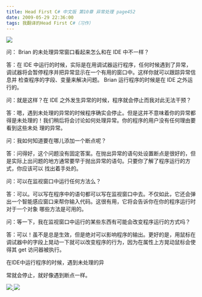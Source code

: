 ```yaml
---
title: Head First C# 中文版 第10章 异常处理 page452
date: 2009-05-29 22:36:00
tags: 我翻译的Head First C#（习作）
---
```

![](https://p-blog.csdn.net/images/p_blog_csdn_net/cuipengfei1/EntryImages/20090325/2009-03-25_13-04-01.jpg)

问：  Brian  的未处理异常窗口看起来怎么和在  IDE  中不一样？

  

答：在  IDE  中运行的时候，实际是在用调试器运行程序，任何时候遇到了异常，调试器将会暂停程序并把异常显示在一个有用的窗口中。这样你就可以跟踪异常信息并
检查程序的字段、变量来解决问题。  Brian  运行程序的时候是在  IDE  之外运行的。

  

问：就是这样？在  IDE  之外发生异常的时候，程序就会停止而我对此无法干预？

  

答：嗯，遇到未处理的异常的时候程序确实会停止。但是这并不意味着你的异常都得是未处理的！我们稍后将会讨论如何处理异常。你的程序的用户没有任何理由要看到这些未处
理的异常。

  

问：我如何知道要在哪儿添加一个断点呢？

  

答：问得好，这个问题没有固定答案。在抛出异常的语句处设置断点是很好的，但是实际上出问题的地方通常要早于抛出异常的语句。只要你了解了程序运行的方式，你应该可以
找出着手处的。

  

问：可以在监视窗口中运行任何方法么？

  

答：可以。可以写在程序中的语句都可以写在监视窗口中去。不仅如此，它还会弹出一个智能感应窗口来帮你输入代码。这很有用，它将会告诉你在你的程序运行时对于一个对象
哪些方法是可用的。

  

问：等一下，我在监视窗口中运行的某些东西有可能会改变程序运行的方式吗？

  

答：可以！虽不是总是生效，但是绝对可以影响程序的输出。更好的是，用鼠标在调试器中的字段上晃动一下就可以改变程序的行为，因为在属性上方晃动鼠标会使得其
get  访问器被执行。

  

在IDE中运行程序的时候，遇到未处理的异

  

常就会停止，就好像遇到断点一样。



[ ![](https://profile.csdnimg.cn/5/2/5/3_cuipengfei1)
![](https://g.csdnimg.cn/static/user-reg-year/1x/11.png)
](https://blog.csdn.net/cuipengfei1)





